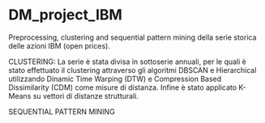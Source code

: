 # DM_project_IBM
Preprocessing, clustering and sequential pattern mining della serie storica delle azioni IBM (open prices).

CLUSTERING: 
La serie è stata divisa in sottoserie annuali, per le quali è stato effettuato il clustering attraverso gli algoritmi DBSCAN e Hierarchical utilizzando Dinamic Time Warping (DTW) e Compression Based Dissimilarity (CDM) come misure di distanza. Infine è stato applicato K-Means su vettori di distanze strutturali.

SEQUENTIAL PATTERN MINING
